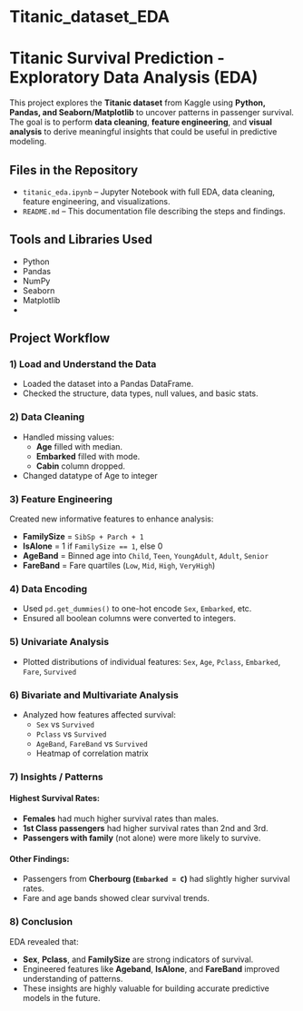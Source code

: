 # Titanic_dataset_EDA
# Titanic Survival Prediction - Exploratory Data Analysis (EDA)

This project explores the **Titanic dataset** from Kaggle using **Python, Pandas, and Seaborn/Matplotlib** to uncover patterns in passenger survival. The goal is to perform **data cleaning**, **feature engineering**, and **visual analysis** to derive meaningful insights that could be useful in predictive modeling.


## Files in the Repository

- `titanic_eda.ipynb` – Jupyter Notebook with full EDA, data cleaning, feature engineering, and visualizations.
- `README.md` – This documentation file describing the steps and findings.

##  Tools and Libraries Used

- Python
- Pandas
- NumPy
- Seaborn
- Matplotlib
- 
## Project Workflow

### 1️) Load and Understand the Data
- Loaded the dataset into a Pandas DataFrame.
- Checked the structure, data types, null values, and basic stats.

### 2) Data Cleaning
- Handled missing values:
  - **Age** filled with median.
  - **Embarked** filled with mode.
  - **Cabin** column dropped.
- Changed datatype of Age to integer

### 3️) Feature Engineering
Created new informative features to enhance analysis:
- **FamilySize** = `SibSp + Parch + 1`
- **IsAlone** = 1 if `FamilySize == 1`, else 0
- **AgeBand** = Binned age into `Child`, `Teen`, `YoungAdult`, `Adult`, `Senior`
- **FareBand** = Fare quartiles (`Low`, `Mid`, `High`, `VeryHigh`)
  
### 4️) Data Encoding
- Used `pd.get_dummies()` to one-hot encode `Sex`, `Embarked`, etc.
- Ensured all boolean columns were converted to integers.
  
### 5) Univariate Analysis
- Plotted distributions of individual features: `Sex`, `Age`, `Pclass`, `Embarked`, `Fare`, `Survived`

### 6) Bivariate and Multivariate Analysis
- Analyzed how features affected survival:
  - `Sex` vs `Survived`
  - `Pclass` vs `Survived`
  - `AgeBand`, `FareBand` vs `Survived`
  - Heatmap of correlation matrix

### 7) Insights / Patterns

#### Highest Survival Rates:
- **Females** had much higher survival rates than males.
- **1st Class passengers** had higher survival rates than 2nd and 3rd.
- **Passengers with family** (not alone) were more likely to survive.

#### Other Findings:
- Passengers from **Cherbourg (`Embarked = C`)** had slightly higher survival rates.
- Fare and age bands showed clear survival trends.

### 8) Conclusion
EDA revealed that:
- **Sex**, **Pclass**, and **FamilySize** are strong indicators of survival.
- Engineered features like **Ageband**, **IsAlone**, and **FareBand** improved understanding of patterns.
- These insights are highly valuable for building accurate predictive models in the future.
